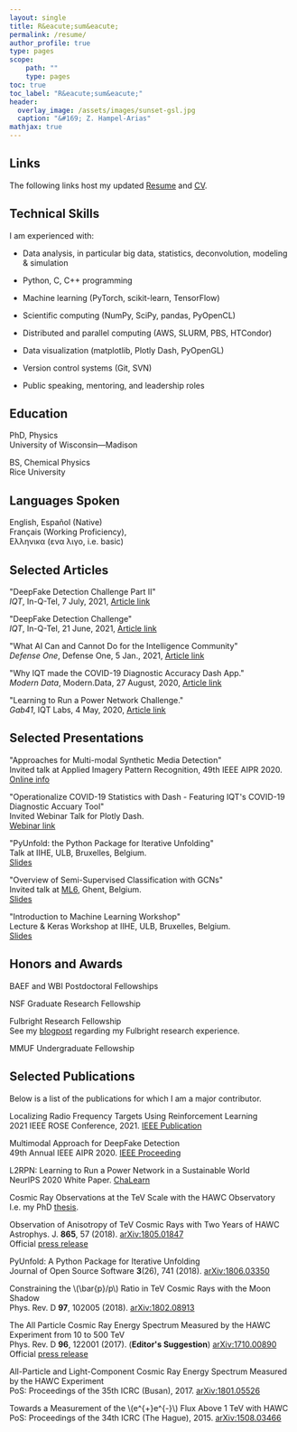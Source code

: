 ```yaml
---
layout: single
title: R&eacute;sum&eacute;
permalink: /resume/
author_profile: true
type: pages
scope:
    path: ""
    type: pages
toc: true
toc_label: "R&eacute;sum&eacute;"
header:
  overlay_image: /assets/images/sunset-gsl.jpg
  caption: "&#169; Z. Hampel-Arias"
mathjax: true
---
```


## Links

The following links host my updated 
[Resume](/assets/pdfs/Zig_Hampel_Arias_Resume.pdf)
and
[CV](/assets/pdfs/Zig_Hampel_Arias_CV.pdf).

## Technical Skills

<div>
    <p>I am experienced with:</p>
    <ul>
        <li>
            <p>Data analysis, in particular big data, statistics, deconvolution, modeling & simulation</p>
        </li>
        <li>
            <p>Python, C, C++ programming</p>
        </li>
        <li>
            <p>Machine learning (PyTorch, scikit-learn, TensorFlow)</p>
        </li>
        <li>
            <p>Scientific computing (NumPy, SciPy, pandas, PyOpenCL)</p>
        </li>
        <li>
            <p>Distributed and parallel computing (AWS, SLURM, PBS, HTCondor)</p>
        </li>
        <li>
            <p>Data visualization (matplotlib, Plotly Dash, PyOpenGL)</p>
        </li>
        <li>
            <p>Version control systems (Git, SVN)</p>
        </li>
        <li>
            <p>Public speaking, mentoring, and leadership roles</p>
        </li>
    </ul>
</div>


## Education
PhD, Physics<br>
University of Wisconsin&mdash;Madison<br>
<!--Thesis Advisor: Prof. Stefan Westerhoff<br>
Thesis Title: <b>Cosmic Ray Observations at the TeV Scale with the HAWC Observatory</b><br>
Degree Title: Computational Particle Astrophysics-->

BS, Chemical Physics<br>
Rice University<br>
<!--Thesis Advisor: Prof. B. Paul Padley<br>
Thesis Title: <b>Spurious Events in the Endcap Muon System of the CMS Detector</b>-->


## Languages Spoken
English, Espa&ntilde;ol (Native)<br>
Fran&ccedil;ais (Working Proficiency),<br>
Ελληνικα (ενα λιγο, i.e. basic)


## Selected Articles
"DeepFake Detection Challenge Part II" <br>
*IQT*, In-Q-Tel, 7 July, 2021, [Article link](https://www.iqt.org/deepfake-detection-challenge-pt-ii/)

"DeepFake Detection Challenge" <br>
*IQT*, In-Q-Tel, 21 June, 2021, [Article link](https://www.iqt.org/deepfake-detection-challenge/)

"What AI Can and Cannot Do for the Intelligence Community" <br>
*Defense One*, Defense One, 5 Jan., 2021, [Article link](https://www.defenseone.com/ideas/2021/01/what-ai-can-and-cannot-do-intelligence-community/171195/)

"Why IQT made the COVID-19 Diagnostic Accuracy Dash App."<br>
*Modern Data*, Modern.Data, 27 August, 2020, [Article link](https://moderndata.plotly.com/why-iqt-made-the-covid-19-diagnostic-accuracy-dash-app/)

"Learning to Run a Power Network Challenge."<br>
*Gab41*, IQT Labs, 4 May, 2020, [Article link](https://gab41.lab41.org/learning-to-run-a-power-network-challenge-c38af2166c43)


## Selected Presentations
"Approaches for Multi-modal Synthetic Media Detection" <br>
Invited talk at Applied Imagery Pattern Recognition, 49th IEEE AIPR 2020. <br>
[Online info](https://www.aipr-workshop.org/19-22)

"Operationalize COVID-19 Statistics with Dash - Featuring IQT's COVID-19 Diagnostic Accuary Tool" <br>
Invited Webinar Talk for Plotly Dash. <br>
[Webinar link](https://go.plotly.com/dash-iqt)

"PyUnfold: the Python Package for Iterative Unfolding" <br>
Talk at IIHE, ULB, Bruxelles, Belgium. <br>
[Slides](https://zhampel.github.io/intro-pyunfold-iihe/)

"Overview of Semi-Supervised Classification with GCNs" <br>
Invited talk at [ML6](http://ml6.eu/), Ghent, Belgium.<br>
[Slides](https://zhampel.github.io/gcn-ssc-technical-overview/)

"Introduction to Machine Learning Workshop"<br>
Lecture & Keras Workshop at IIHE, ULB, Bruxelles, Belgium.<br>
[Slides](https://zhampel.github.io/intro-ml-iihe/)


## Honors and Awards
BAEF and WBI Postdoctoral Fellowships

NSF Graduate Research Fellowship

Fulbright Research Fellowship<br>
See my
[blogpost](https://blog.fulbrightonline.org/expecting-the-unexpected-cosmic-ray-physics-in-argentina-by-zigfried-hampel-arias-2009-2010-argentina/#more-2380) 
regarding my Fulbright research experience.

MMUF Undergraduate Fellowship


## Selected Publications

Below is a list of the publications for which I am a major contributor.

Localizing Radio Frequency Targets Using Reinforcement Learning<br>
2021 IEEE ROSE Conference, 2021. [IEEE Publication](https://ieeexplore.ieee.org/document/9611756)<br>

Multimodal Approach for DeepFake Detection<br>
49th Annual IEEE AIPR 2020. [IEEE Proceeding](https://ieeexplore.ieee.org/document/9425192)

L2RPN: Learning to Run a Power Network in a Sustainable World<br>
NeurIPS 2020 White Paper. [ChaLearn](https://drive.google.com/file/d/1--OxWiZzaf2nlHETic2ghmozZVn5TNSM/view)

Cosmic Ray Observations at the TeV Scale with the HAWC Observatory<br>
I.e. my PhD [thesis](https://www.hawc-observatory.org/publications/docs/HampelThesis.pdf).

Observation of Anisotropy of TeV Cosmic Rays with Two Years of HAWC<br>
Astrophys. J. **865**, 57 (2018). [arXiv:1805.01847](https://arxiv.org/abs/1805.01847)<br>
Official [press release](https://wipac.wisc.edu/news/article/cosmic-ray-anisotropy-two-years-hawc)

PyUnfold: A Python Package for Iterative Unfolding<br>
Journal of Open Source Software **3**(26), 741 (2018). [arXiv:1806.03350](https://arxiv.org/abs/1806.03350)<br>

Constraining the \\(\bar{p}/p\\) Ratio in TeV Cosmic Rays with the Moon Shadow<br>
Phys. Rev. D **97**, 102005 (2018). [arXiv:1802.08913](https://arxiv.org/abs/1802.08913)

The All Particle Cosmic Ray Energy Spectrum Measured by the HAWC Experiment from 10 to 500 TeV<br>
Phys. Rev. D **96**, 122001 (2017). (**Editor's Suggestion**) [arXiv:1710.00890](https://arxiv.org/abs/1710.00890)<br>
Official [press release](https://wipac.wisc.edu/news/article/cosmicray-spectrum-hawc)

All-Particle and Light-Component Cosmic Ray Energy Spectrum Measured by the HAWC Experiment<br>
PoS: Proceedings of the 35th ICRC (Busan), 2017. [arXiv:1801.05526](https://arxiv.org/abs/1801.05526)

Towards a Measurement of the \\(e^{+}e^{-}\\) Flux Above 1 TeV with HAWC<br>
PoS: Proceedings of the 34th ICRC (The Hague), 2015. [arXiv:1508.03466](https://arxiv.org/abs/1508.03466)

